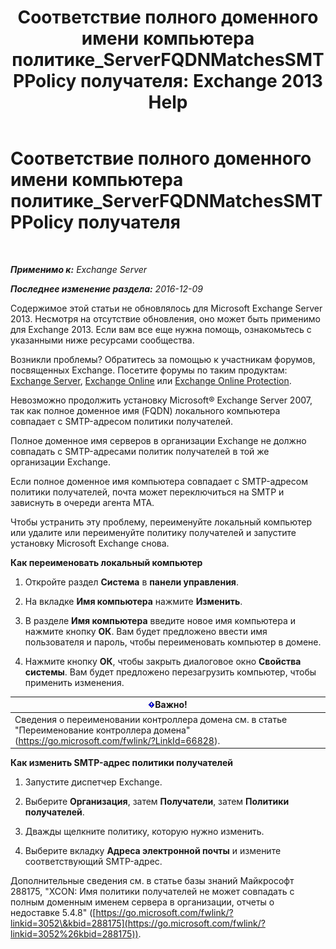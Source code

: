 ﻿---
title: 'Соответствие полного доменного имени компьютера политике_ServerFQDNMatchesSMTPPolicy получателя: Exchange 2013 Help'
TOCTitle: Соответствие полного доменного имени компьютера политике_ServerFQDNMatchesSMTPPolicy получателя
ms:assetid: f3ea61f8-1788-4cbf-814e-f7c088c1ac47
ms:mtpsurl: https://technet.microsoft.com/ru-ru/library/ms.exch.setupreadiness.serverfqdnmatchessmtppolicy(v=EXCHG.150)
ms:contentKeyID: 50489504
ms.date: 04/30/2018
mtps_version: v=EXCHG.150
ms.translationtype: HT
---

# Соответствие полного доменного имени компьютера политике\_ServerFQDNMatchesSMTPPolicy получателя

 

_**Применимо к:** Exchange Server_

_**Последнее изменение раздела:** 2016-12-09_

Содержимое этой статьи не обновлялось для Microsoft Exchange Server 2013. Несмотря на отсутствие обновления, оно может быть применимо для Exchange 2013. Если вам все еще нужна помощь, ознакомьтесь с указанными ниже ресурсами сообщества.

Возникли проблемы? Обратитесь за помощью к участникам форумов, посвященных Exchange. Посетите форумы по таким продуктам: [Exchange Server](https://go.microsoft.com/fwlink/p/?linkid=60612), [Exchange Online](https://go.microsoft.com/fwlink/p/?linkid=267542) или [Exchange Online Protection](https://go.microsoft.com/fwlink/p/?linkid=285351).

Невозможно продолжить установку Microsoft® Exchange Server 2007, так как полное доменное имя (FQDN) локального компьютера совпадает с SMTP-адресом политики получателей.

Полное доменное имя серверов в организации Exchange не должно совпадать с SMTP-адресами политик получателей в той же организации Exchange.

Если полное доменное имя компьютера совпадает с SMTP-адресом политики получателей, почта может переключиться на SMTP и зависнуть в очереди агента MTA.

Чтобы устранить эту проблему, переименуйте локальный компьютер или удалите или переименуйте политику получателей и запустите установку Microsoft Exchange снова.

**Как переименовать локальный компьютер**

1.  Откройте раздел **Система** в **панели управления**.

2.  На вкладке **Имя компьютера** нажмите **Изменить**.

3.  В разделе **Имя компьютера** введите новое имя компьютера и нажмите кнопку **ОК**. Вам будет предложено ввести имя пользователя и пароль, чтобы переименовать компьютер в домене.

4.  Нажмите кнопку **ОК**, чтобы закрыть диалоговое окно **Свойства системы**. Вам будет предложено перезагрузить компьютер, чтобы применить изменения.

<table>
<thead>
<tr class="header">
<th><img src="images/Dd876857.important(EXCHG.150).gif" title="Важно" alt="Важно" />Важно!</th>
</tr>
</thead>
<tbody>
<tr class="odd">
<td>Сведения о переименовании контроллера домена см. в статье &quot;Переименование контроллера домена&quot; (<a href="https://go.microsoft.com/fwlink/?linkid=66828">https://go.microsoft.com/fwlink/?LinkId=66828</a>).</td>
</tr>
</tbody>
</table>


**Как изменить SMTP-адрес политики получателей**

1.  Запустите диспетчер Exchange.

2.  Выберите **Организация**, затем **Получатели**, затем **Политики получателей**.

3.  Дважды щелкните политику, которую нужно изменить.

4.  Выберите вкладку **Адреса электронной почты** и измените соответствующий SMTP-адрес.

Дополнительные сведения см. в статье базы знаний Майкрософт 288175, "XCON: Имя политики получателей не может совпадать с полным доменным именем сервера в организации, отчеты о недоставке 5.4.8" ([https://go.microsoft.com/fwlink/?linkid=3052\&kbid=288175](https://go.microsoft.com/fwlink/?linkid=3052%26kbid=288175)).


